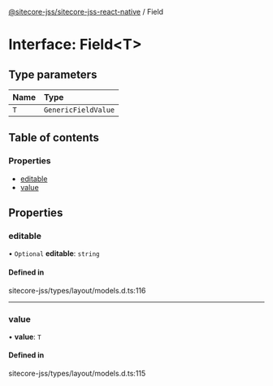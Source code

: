 [@sitecore-jss/sitecore-jss-react-native](../README.md) / Field

# Interface: Field\<T\>

## Type parameters

| Name | Type |
| :------ | :------ |
| `T` | `GenericFieldValue` |

## Table of contents

### Properties

- [editable](Field.md#editable)
- [value](Field.md#value)

## Properties

### editable

• `Optional` **editable**: `string`

#### Defined in

sitecore-jss/types/layout/models.d.ts:116

___

### value

• **value**: `T`

#### Defined in

sitecore-jss/types/layout/models.d.ts:115
